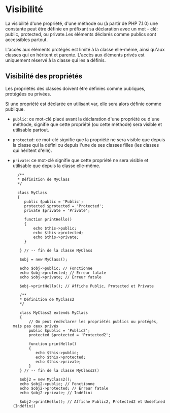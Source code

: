 # Visibilité 

La visibilité d'une propriété, d'une méthode ou (à partir de PHP 7.1.0) une constante peut être définie en préfixant sa déclaration avec un mot - clé: public, protected, ou private.Les éléments déclarés comme publics sont accessibles partout.

L'accès aux éléments protégés est limité à la classe elle-même, ainsi qu'aux classes qui en héritent et parente. L'accès aux éléments privés est uniquement réservé à la classe qui les a définis.

## Visibilité des propriétés

Les propriétés des classes doivent être définies comme publiques, protégées ou privées.

Si une propriété est déclarée en utilisant var, elle sera alors définie comme publique.

* `public`: ce mot-clé placé avant la déclaration d'une propriété ou d'une méthode, signifie que cette propriété (ou cette méthode) sera visible et utilisable partout.
* `protected`: ce mot-clé signifie que la propriété ne sera visible que depuis la classe qui la défini ou depuis l'une de ses classes filles (les classes qui héritent d'elle).
* `private`: ce mot-clé signifie que cette propriété ne sera visible et utilisable que depuis la classe elle-même.



        /**
        * Définition de MyClass
        */
        
        class MyClass
        {
           public $public = 'Public';
           protected $protected = 'Protected';
           private $private = 'Private';

           function printHello()
           {
               echo $this->public;
               echo $this->protected;
               echo $this->private;
           }

         } // -- fin de la classe MyClass

         $obj = new MyClass();
    
         echo $obj->public; // Fonctionne
         echo $obj->protected; // Erreur fatale
         echo $obj->private; // Erreur fatale
         
         $obj->printHello(); // Affiche Public, Protected et Private

         /**
         * Définition de MyClass2
         */
    
         class MyClass2 extends MyClass
         {
             // On peut redéclarer les propriétés publics ou protégés, mais pas ceux privés
             public $public = 'Public2';
             protected $protected = 'Protected2';

             function printHello()
             {
                echo $this->public;
                echo $this->protected;
                echo $this->private;
             }
         } // -- fin de la classe MyClass2()

         $obj2 = new MyClass2();
         echo $obj2->public; // Fonctionne
         echo $obj2->protected; // Erreur fatale
         echo $obj2->private; // Indéfini
         
         $obj2->printHello(); // Affiche Public2, Protected2 et Undefined (Indéfini)

<br><br><br><br>